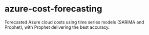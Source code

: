 # azure-cost-forecasting
Forecasted Azure cloud costs using time series models (SARIMA and Prophet), with Prophet delivering the best accuracy.
